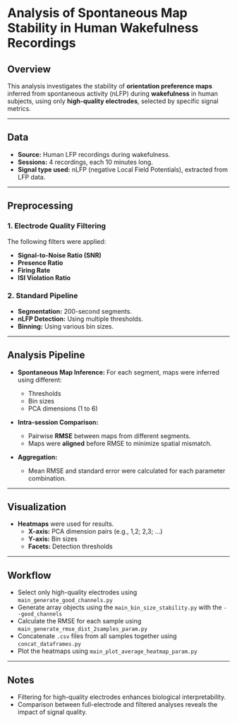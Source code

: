 # Analysis of Spontaneous Map Stability in Human Wakefulness Recordings

## Overview

This analysis investigates the stability of **orientation preference maps** inferred from spontaneous activity (nLFP) during **wakefulness** in human subjects, using only **high-quality electrodes**, selected by specific signal metrics.

---

## Data

- **Source:** Human LFP recordings during wakefulness.
- **Sessions:** 4 recordings, each 10 minutes long.
- **Signal type used:** nLFP (negative Local Field Potentials), extracted from LFP data.

---

## Preprocessing

### 1. Electrode Quality Filtering
The following filters were applied:
- **Signal-to-Noise Ratio (SNR)**
- **Presence Ratio**
- **Firing Rate**
- **ISI Violation Ratio**

### 2. Standard Pipeline

- **Segmentation:** 200-second segments.
- **nLFP Detection:** Using multiple thresholds.
- **Binning:** Using various bin sizes.

---

## Analysis Pipeline

- **Spontaneous Map Inference:** For each segment, maps were inferred using different:
  - Thresholds
  - Bin sizes
  - PCA dimensions (1 to 6)

- **Intra-session Comparison:**
  - Pairwise **RMSE** between maps from different segments.
  - Maps were **aligned** before RMSE to minimize spatial mismatch.

- **Aggregation:**
  - Mean RMSE and standard error were calculated for each parameter combination.

---

## Visualization

- **Heatmaps** were used for results.
  - **X-axis:** PCA dimension pairs (e.g., 1,2; 2,3; …)
  - **Y-axis:** Bin sizes
  - **Facets:** Detection thresholds

---

## Workflow
- Select only high-quality electrodes using `main_generate_good_channels.py`
- Generate array objects using the `main_bin_size_stability.py` with the `--good_channels`
- Calculate the RMSE for each sample using `main_generate_rmse_dist_2samples_param.py`
- Concatenate `.csv` files from all samples together using `concat_dataframes.py`
- Plot the heatmaps using `main_plot_average_heatmap_param.py` 

---

## Notes

- Filtering for high-quality electrodes enhances biological interpretability.
- Comparison between full-electrode and filtered analyses reveals the impact of signal quality.
